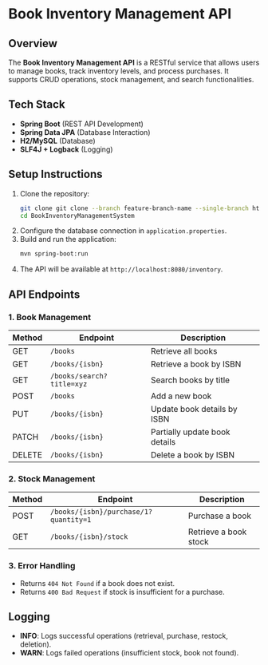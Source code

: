 # Book Inventory Management API

## Overview
The **Book Inventory Management API** is a RESTful service that allows users to manage books, track inventory levels, and process purchases. It supports CRUD operations, stock management, and search functionalities.

## Tech Stack
- **Spring Boot** (REST API Development)
- **Spring Data JPA** (Database Interaction)
- **H2/MySQL** (Database)
- **SLF4J + Logback** (Logging)

## Setup Instructions
1. Clone the repository:
   ```sh
   git clone git clone --branch feature-branch-name --single-branch https://github.com/Amaninreal/BookInventoryManagementSystem.git
   cd BookInventoryManagementSystem
   ```
2. Configure the database connection in `application.properties`.
3. Build and run the application:
   ```sh
   mvn spring-boot:run
   ```
4. The API will be available at `http://localhost:8080/inventory`.

## API Endpoints

### 1. **Book Management**
| Method  | Endpoint                 | Description                     |
|---------|--------------------------|---------------------------------|
| GET     | `/books`                  | Retrieve all books             |
| GET     | `/books/{isbn}`           | Retrieve a book by ISBN        |
| GET     | `/books/search?title=xyz` | Search books by title          |
| POST    | `/books`                  | Add a new book                 |
| PUT     | `/books/{isbn}`           | Update book details by ISBN    |
| PATCH   | `/books/{isbn}`           | Partially update book details  |
| DELETE  | `/books/{isbn}`           | Delete a book by ISBN          |

### 2. **Stock Management**
| Method | Endpoint                               | Description           |
|--------|----------------------------------------|-----------------------|
| POST   | `/books/{isbn}/purchase/1?quantity=1 ` | Purchase a book       |
| GET    | `/books/{isbn}/stock`                  | Retrieve a book stock |

### 3. **Error Handling**
- Returns `404 Not Found` if a book does not exist.
- Returns `400 Bad Request` if stock is insufficient for a purchase.

## Logging
- **INFO**: Logs successful operations (retrieval, purchase, restock, deletion).
- **WARN**: Logs failed operations (insufficient stock, book not found).
